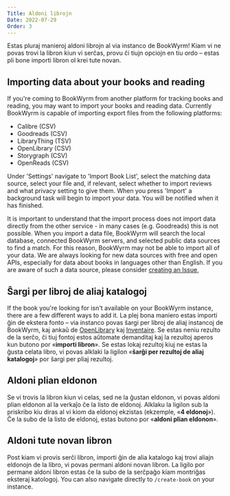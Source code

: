 ```yaml
---
Title: Aldoni librojn
Date: 2022-07-29
Order: 3
---
```


Estas pluraj manieroj aldoni librojn al via instanco de BookWyrm! Kiam vi ne povas trovi la libron kiun vi serĉas, provu ĉi tiujn opciojn en tiu ordo – estas pli bone importi libron ol krei tute novan.

## Importing data about your books and reading

If you're coming to BookWyrm from another platform for tracking books and reading, you may want to import your books and reading data. Currently BookWyrm is capable of importing export files from the following platforms:

* Calibre (CSV)
* Goodreads (CSV)
* LibraryThing (TSV)
* OpenLibrary (CSV)
* Storygraph (CSV)
* OpenReads (CSV)

Under 'Settings' navigate to 'Import Book List', select the matching data source, select your file and, if relevant, select whether to import reviews and what privacy setting to give them. When you press 'Import' a background task will begin to import your data. You will be notified when it has finished.

It is important to understand that the import process does not import data directly from the other service - in many cases (e.g. Goodreads) this is not possible. When you import a data file, BookWyrm will search the local database, connected BookWyrm servers, and selected public data sources to find a match. For this reason, BookWyrm may not be able to import all of your data. We are always looking for new data sources with free and open APIs, especially for data about books in languages other than English. If you are aware of such a data source, please consider [creating an Issue](https://github.com/bookwyrm-social/bookwyrm/issues),

## Ŝargi per libroj de aliaj katalogoj

If the book you're looking for isn't available on your BookWyrm instance, there are a few different ways to add it. La plej bona maniero estas importi ĝin de ekstera fonto – via instanco povas ŝargi per libroj de aliaj instancoj de BookWyrm, kaj ankaŭ de [OpenLibrary](http://openlibrary.org/) kaj [Inventaire](http://inventaire.io/). Se estas neniu rezulto de la serĉo, ĉi tiuj fontoj estos aŭtomate demanditaj kaj la rezultoj aperos kun butono por «**importi libron**». Se estas lokaj rezultoj kiuj ne estas la ĝusta celata libro, vi povas alklaki la ligilon «**ŝarĝi per rezultoj de aliaj katalogoj**» por ŝargi per pliaj rezultoj.


## Aldoni plian eldonon

Se vi trovis la libron kiun vi celas, sed ne la ĝustan eldonon, vi povas aldoni plian eldonon al la verkaĵo ĉe la listo de eldonoj. Alklaku la ligilon sub la priskribo kiu diras al vi kiom da eldonoj ekzistas (ekzemple, «**4 eldonoj**»). Ĉe la subo de la listo de eldonoj, estas butono por «**aldoni plian eldonon**».

## Aldoni tute novan libron

Post kiam vi provis serĉi libron, importi ĝin de alia katalogo kaj trovi aliajn eldonojn de la libro, vi povas permani aldoni novan libron. La ligilo por permane aldoni libron estas ĉe la subo de la serĉpaĝo kiam montriĝas eksteraj katologoj. You can also navigate directly to `/create-book` on your instance.
